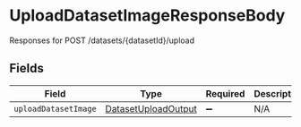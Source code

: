 # UploadDatasetImageResponseBody

Responses for POST /datasets/{datasetId}/upload


## Fields

| Field                                                                 | Type                                                                  | Required                                                              | Description                                                           |
| --------------------------------------------------------------------- | --------------------------------------------------------------------- | --------------------------------------------------------------------- | --------------------------------------------------------------------- |
| `uploadDatasetImage`                                                  | [DatasetUploadOutput](../../models/operations/datasetuploadoutput.md) | :heavy_minus_sign:                                                    | N/A                                                                   |